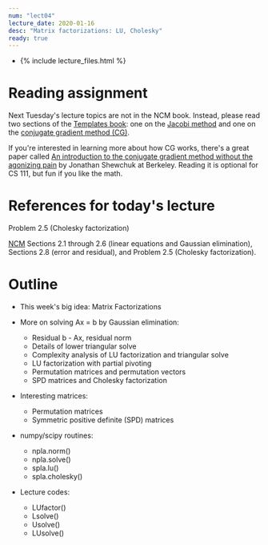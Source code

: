 ```yaml
---
num: "lect04"
lecture_date: 2020-01-16
desc: "Matrix factorizations: LU, Cholesky"
ready: true
---
```


* {% include lecture_files.html %}

# Reading assignment

Next Tuesday's lecture topics are not in the NCM book.
Instead, please read two sections of the
[Templates book](http://www.netlib.org/linalg/html_templates/report.html):
one on the
[Jacobi method](http://www.netlib.org/linalg/html_templates/node12.html)
and one on the
[conjugate gradient method (CG)](http://www.netlib.org/linalg/html_templates/node20.html).

If you're interested in learning more about how CG works,
there's a great paper called
[An introduction to the conjugate gradient method without the agonizing pain](https://people.eecs.berkeley.edu/~jrs/jrspapers.html#cg) by Jonathan Shewchuk at Berkeley.
Reading it is optional for CS 111, but fun if you like the math.


# References for today's lecture

Problem 2.5 (Cholesky factorization) 

[NCM](http://www.cs.ucsb.edu/~gilbert/cs111/chapters/)
Sections 2.1 through 2.6 (linear equations and Gaussian elimination),
Sections 2.8 (error and residual),
and Problem 2.5 (Cholesky factorization).


# Outline

- This week's big idea: Matrix Factorizations

- More on solving Ax = b by Gaussian elimination:
  - Residual b - Ax, residual norm
  - Details of lower triangular solve
  - Complexity analysis of LU factorization and triangular solve
  - LU factorization with partial pivoting
  - Permutation matrices and permutation vectors
  - SPD matrices and Cholesky factorization

- Interesting matrices:
  - Permutation matrices
  - Symmetric positive definite (SPD) matrices

- numpy/scipy routines:
  - npla.norm()
  - npla.solve()
  - spla.lu()
  - spla.cholesky()

- Lecture codes:
  - LUfactor()
  - Lsolve()
  - Usolve()
  - LUsolve()

